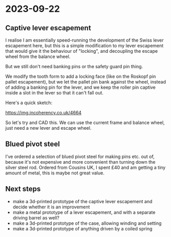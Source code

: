 # 2023-09-22

## Captive lever escapement

I realise I am essentially speed-running the development of the Swiss lever escapement here,
but this is a simple modification to my lever escapement that would give it the behaviour of
"locking", and decoupling the escape wheel from the balance wheel.

But we still don't need banking pins or the safety guard pin thing.

We modify the tooth form to add a locking face (like on the Roskopf pin pallet escapement),
but we let the pallet pin bank against the wheel, instead of adding a banking pin for the lever,
and we keep the roller pin captive inside a slot in the lever so that it can't fall out.

Here's a quick sketch:

https://img.incoherency.co.uk/4664

So let's try and CAD this. We can use the current frame and balance wheel, just need a new lever
and escape wheel.

## Blued pivot steel

I've ordered a selection of blued pivot steel for making pins etc. out of, because it's not
expensive and more convenient than turning down the silver steel rod. Ordered from Cousins UK,
I spent £40 and am getting a tiny amount of metal, this is maybe not great value.

## Next steps

* make a 3d-printed prototype of the captive lever escapement and decide whether it is an improvement
* make a metal prototype of a lever escapement, and with a separate driving barrel as well?
* make a 3d-printed prototype of the case, allowing winding and setting
* make a 3d-printed prototype of anything driven by a coiled spring
